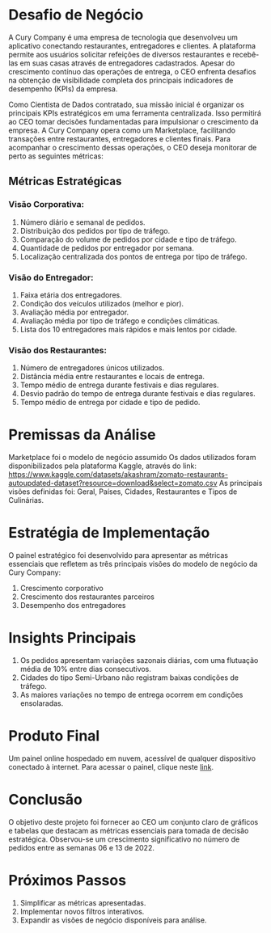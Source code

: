# Desafio de Negócio

A Cury Company é uma empresa de tecnologia que desenvolveu um aplicativo conectando restaurantes, entregadores e clientes. A plataforma permite aos usuários solicitar refeições de diversos restaurantes e recebê-las em suas casas através de entregadores cadastrados. Apesar do crescimento contínuo das operações de entrega, o CEO enfrenta desafios na obtenção de visibilidade completa dos principais indicadores de desempenho (KPIs) da empresa.

Como Cientista de Dados contratado, sua missão inicial é organizar os principais KPIs estratégicos em uma ferramenta centralizada. Isso permitirá ao CEO tomar decisões fundamentadas para impulsionar o crescimento da empresa. A Cury Company opera como um Marketplace, facilitando transações entre restaurantes, entregadores e clientes finais. Para acompanhar o crescimento dessas operações, o CEO deseja monitorar de perto as seguintes métricas:

## Métricas Estratégicas

### Visão Corporativa:

1. Número diário e semanal de pedidos.
2. Distribuição dos pedidos por tipo de tráfego.
3. Comparação do volume de pedidos por cidade e tipo de tráfego.
4. Quantidade de pedidos por entregador por semana.
5. Localização centralizada dos pontos de entrega por tipo de tráfego.

### Visão do Entregador:

1. Faixa etária dos entregadores.
2. Condição dos veículos utilizados (melhor e pior).
3. Avaliação média por entregador.
4. Avaliação média por tipo de tráfego e condições climáticas.
5. Lista dos 10 entregadores mais rápidos e mais lentos por cidade.

### Visão dos Restaurantes:

1. Número de entregadores únicos utilizados.
2. Distância média entre restaurantes e locais de entrega.
3. Tempo médio de entrega durante festivais e dias regulares.
4. Desvio padrão do tempo de entrega durante festivais e dias regulares.
5. Tempo médio de entrega por cidade e tipo de pedido.

# Premissas da Análise

Marketplace foi o modelo de negócio assumido Os dados utilizados foram disponibilizados pela plataforma Kaggle, através do link: https://www.kaggle.com/datasets/akashram/zomato-restaurants-autoupdated-dataset?resource=download&select=zomato.csv As principais visões definidas foi: Geral, Países, Cidades, Restaurantes e Tipos de Culinárias.
# Estratégia de Implementação

O painel estratégico foi desenvolvido para apresentar as métricas essenciais que refletem as três principais visões do modelo de negócio da Cury Company:

1. Crescimento corporativo
2. Crescimento dos restaurantes parceiros
3. Desempenho dos entregadores

# Insights Principais

1. Os pedidos apresentam variações sazonais diárias, com uma flutuação média de 10% entre dias consecutivos.
2. Cidades do tipo Semi-Urbano não registram baixas condições de tráfego.
3. As maiores variações no tempo de entrega ocorrem em condições ensolaradas.

# Produto Final

Um painel online hospedado em nuvem, acessível de qualquer dispositivo conectado à internet. Para acessar o painel, clique neste [link](https://currycompany-y42oxcxqtwifrm2rr2qdgq.streamlit.app/).

# Conclusão

O objetivo deste projeto foi fornecer ao CEO um conjunto claro de gráficos e tabelas que destacam as métricas essenciais para tomada de decisão estratégica. Observou-se um crescimento significativo no número de pedidos entre as semanas 06 e 13 de 2022.

# Próximos Passos

1. Simplificar as métricas apresentadas.
2. Implementar novos filtros interativos.
3. Expandir as visões de negócio disponíveis para análise.

